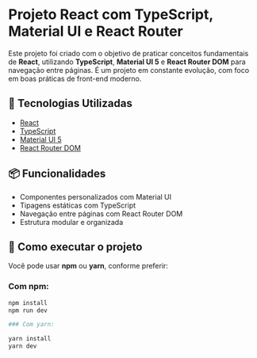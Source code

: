 # Projeto React com TypeScript, Material UI e React Router

Este projeto foi criado com o objetivo de praticar conceitos fundamentais de **React**, utilizando **TypeScript**, **Material UI 5** e **React Router DOM** para navegação entre páginas. É um projeto em constante evolução, com foco em boas práticas de front-end moderno.

## 🚀 Tecnologias Utilizadas

- [React](https://reactjs.org/)
- [TypeScript](https://www.typescriptlang.org/)
- [Material UI 5](https://mui.com/)
- [React Router DOM](https://reactrouter.com/en/main)

## 📦 Funcionalidades

- Componentes personalizados com Material UI
- Tipagens estáticas com TypeScript
- Navegação entre páginas com React Router DOM
- Estrutura modular e organizada

## 🔧 Como executar o projeto

Você pode usar **npm** ou **yarn**, conforme preferir:

### Com npm:

```bash
npm install
npm run dev

### Com yarn: 

yarn install
yarn dev
